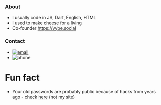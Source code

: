 ### About

- I usually code in JS, Dart, English, HTML
- I used to make cheese for a living
- Co-founder https://vybe.social

### Contact

- [![email](https://img.shields.io/badge/email-contact@mrnb.net-blue)](mailto:contact@mrnb.net)
- ![phone](https://img.shields.io/badge/phone-I_won't_give_you_that-orange)

# Fun fact

- Your old passwords are probably public because of hacks from years ago - check [here](https://haveibeenpwned.com/) (not my site)
